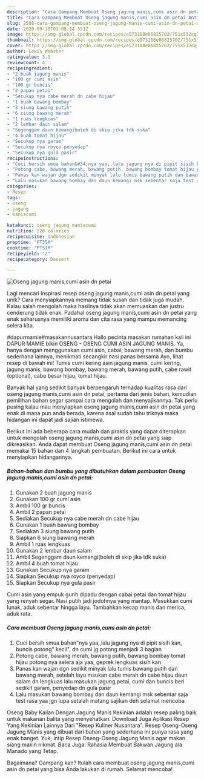```yaml
---
description: "Cara Gampang Membuat Oseng jagung manis,cumi asin dn petai Anti Gagal"
title: "Cara Gampang Membuat Oseng jagung manis,cumi asin dn petai Anti Gagal"
slug: 2588-cara-gampang-membuat-oseng-jagung-manis-cumi-asin-dn-petai-anti-gagal
date: 2020-09-10T03:08:14.551Z
image: https://img-global.cpcdn.com/recipes/e573108e86825702/751x532cq70/oseng-jagung-maniscumi-asin-dn-petai-foto-resep-utama.jpg
thumbnail: https://img-global.cpcdn.com/recipes/e573108e86825702/751x532cq70/oseng-jagung-maniscumi-asin-dn-petai-foto-resep-utama.jpg
cover: https://img-global.cpcdn.com/recipes/e573108e86825702/751x532cq70/oseng-jagung-maniscumi-asin-dn-petai-foto-resep-utama.jpg
author: Lewis Webster
ratingvalue: 3.1
reviewcount: 4
recipeingredient:
- "2 buah jagung manis"
- "100 gr cumi asin"
- "100 gr buncis"
- "2 papan petai"
- "Secukup nya cabe merah dn cabe hijau"
- "1 buah bawang bombay"
- "3 siung bawang putih"
- "6 siung bawang merah"
- "1 ruas lengkuas"
- "2 lembar daun salam"
- "Segenggam daun kemangiboleh di skip jika tdk suka"
- "4 buah tomat hijau"
- "Secukup nya garam"
- "Secukup nya royco penyedap"
- "Secukup nya gula pasir"
recipeinstructions:
- "Cuci bersih smua bahan&#34;nya yaa,,lalu jagung nya di pipit sisih kan, buncis potong&#34; kecil&#34;, dn cumi jg potong menjadi 3 bagian"
- "Potong cabe, bawang merah, bawang putih, bawang bombay tomat hijau potong nya selera aja yaa, geprek lengkuas sisih kan"
- "Panas kan wajan dgn sedikit minyak lalu tumis bawang putih dan bawang merah, setelah layu msukan cabe merah dn cabe hijau daun salam dn lengkuas lalu masukan jagung,petai, cumi dan buncis beri sedikit garam, penyedap dn gula pasir"
- "Lalu masukan bawang bombay dan daun kemangi msk sebentar saja test rasa yaa jgn lupa setalah matang sajikan deh selamat mencoba"
categories:
- Resep
tags:
- oseng
- jagung
- maniscumi

katakunci: oseng jagung maniscumi 
nutrition: 220 calories
recipecuisine: Indonesian
preptime: "PT35M"
cooktime: "PT51M"
recipeyield: "2"
recipecategory: Dessert

---
```



![Oseng jagung manis,cumi asin dn petai](https://img-global.cpcdn.com/recipes/e573108e86825702/751x532cq70/oseng-jagung-maniscumi-asin-dn-petai-foto-resep-utama.jpg)

Lagi mencari inspirasi resep oseng jagung manis,cumi asin dn petai yang unik? Cara menyiapkannya memang tidak susah dan tidak juga mudah. Kalau salah mengolah maka hasilnya tidak akan memuaskan dan justru cenderung tidak enak. Padahal oseng jagung manis,cumi asin dn petai yang enak seharusnya memiliki aroma dan cita rasa yang mampu memancing selera kita.

#dapurmamie#masakannusantara Hallo pecinta masakan rumahan kali ini DAPUR MAMIE bikin OSENG - OSENG CUMI ASIN JAGUNG MANIS. Ya, hanya dengan menggunakan cumi asin, cabai, bawang merah, dan bumbu sederhana lainnya, menikmati secangkir nasi panas bersama Ayo, lihat resep di bawah ini! Tumis cumi kering asin jagung manis. cumi kering, jagung manis, bawang bombay, bawang merah, bawang putih, cabe rawit (optional), cabe besar hijau, tomat hijau.

Banyak hal yang sedikit banyak berpengaruh terhadap kualitas rasa dari oseng jagung manis,cumi asin dn petai, pertama dari jenis bahan, kemudian pemilihan bahan segar sampai cara mengolah dan menyajikannya. Tak perlu pusing kalau mau menyiapkan oseng jagung manis,cumi asin dn petai yang enak di mana pun anda berada, karena asal sudah tahu triknya maka hidangan ini dapat jadi sajian istimewa.


Berikut ini ada beberapa cara mudah dan praktis yang dapat diterapkan untuk mengolah oseng jagung manis,cumi asin dn petai yang siap dikreasikan. Anda dapat membuat Oseng jagung manis,cumi asin dn petai memakai 15 bahan dan 4 langkah pembuatan. Berikut ini cara untuk menyiapkan hidangannya.

<!--inarticleads1-->

##### Bahan-bahan dan bumbu yang dibutuhkan dalam pembuatan Oseng jagung manis,cumi asin dn petai:

1. Gunakan 2 buah jagung manis
1. Gunakan 100 gr cumi asin
1. Ambil 100 gr buncis
1. Ambil 2 papan petai
1. Sediakan Secukup nya cabe merah dn cabe hijau
1. Gunakan 1 buah bawang bombay
1. Sediakan 3 siung bawang putih
1. Siapkan 6 siung bawang merah
1. Ambil 1 ruas lengkuas
1. Gunakan 2 lembar daun salam
1. Ambil Segenggam daun kemangi(boleh di skip jika tdk suka)
1. Ambil 4 buah tomat hijau
1. Gunakan Secukup nya garam
1. Siapkan Secukup nya royco (penyedap)
1. Siapkan Secukup nya gula pasir


Cumi asin yang empuk gurih dipadu dengan cabai petai dan tomat hijau yang renyah segar. Nasi putih jadi jodohnya yang mantap. Masukkan cumi lunak, aduk sebentar hingga layu. Tambahkan kecap manis dan merica, aduk rata. 

<!--inarticleads2-->

##### Cara membuat Oseng jagung manis,cumi asin dn petai:

1. Cuci bersih smua bahan&#34;nya yaa,,lalu jagung nya di pipit sisih kan, buncis potong&#34; kecil&#34;, dn cumi jg potong menjadi 3 bagian
1. Potong cabe, bawang merah, bawang putih, bawang bombay tomat hijau potong nya selera aja yaa, geprek lengkuas sisih kan
1. Panas kan wajan dgn sedikit minyak lalu tumis bawang putih dan bawang merah, setelah layu msukan cabe merah dn cabe hijau daun salam dn lengkuas lalu masukan jagung,petai, cumi dan buncis beri sedikit garam, penyedap dn gula pasir
1. Lalu masukan bawang bombay dan daun kemangi msk sebentar saja test rasa yaa jgn lupa setalah matang sajikan deh selamat mencoba


Oseng Baby Kailan Dengan Jagung Manis Kekinian adalah resep paling baik untuk makanan balita yang menyehatkan. Download Juga Aplikasi Resep Yang Kekinian Lainnya Dari &#34;Resep Kuliner Nusantara&#34;. Resep Oseng-Oseng Jagung Manis yang dibuat dari bahan yang sederhana ini punya rasa yang enak banget. Yuk, intip Resep Oseng-Oseng Jagung Manis agar makan siang makin nikmat. Baca Juga: Rahasia Membuat Bakwan Jagung ala Manado yang Tetap. 

Bagaimana? Gampang kan? Itulah cara membuat oseng jagung manis,cumi asin dn petai yang bisa Anda lakukan di rumah. Selamat mencoba!
